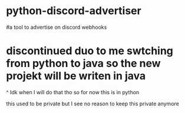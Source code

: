 # python-discord-advertiser
#a tool to advertise on discord webhooks 
# discontinued duo to me swtching from python to java so the new projekt will be writen in java 
^ Idk when I will do that tho so for now this is in python 

this used to be private but I see no reason to keep this private anymore
